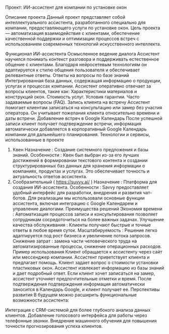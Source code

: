 Проект: ИИ-ассистент для компании по установке окон


Описание проекта
Данный проект представляет собой интеллектуального ассистента, разработанного специально для компании, предоставляющего услуги по установке окон. Цель проекта — автоматизация взаимодействия с клиентами, обеспечение качественной поддержки и оптимизации процессов встреч с использованием современных технологий искусственного интеллекта.

Функционал ИИ-ассистента
Осмысленное ведение диалога
Ассистент научился понимать контекст разговора и поддерживать естественное общение с клиентами. Благодаря нейросетевым технологиям он адаптируется к стилю общения пользователя и обеспечивает релевантные ответы.
Ответы на вопросы по базе знаний
Интегрированная база данных, содержащая информацию о продукции, услугах и процессах компании. Ассистент оперативно отвечает за вопросы клиентов, такие как:
Характеристики материалов и конструкций окон.
Стоимость услуг.
Условия гарантии.
Часто задаваемые вопросы (FAQ).
Запись клиента на встречу
Ассистент помогает клиентам записаться на консультацию или замер без участия оператора. Он учитывает пожелания клиента относительно времени и даты встречи.
Добавление встреч в Google Календарь
После успешной записи клиент получает подтверждение встречи, информация автоматически добавляется в корпоративный Google Календарь компании для дальнейшего планирования.
Технологии и сервисы, использованные в проекте
1. Квен
Назначение : Создание системного предложения и базы знаний.
Особенности : Квен был выбран из-за его лучших достижений в формировании текстового контента и создании структурированных баз данных для хранения информации о компаниях, продуктах и ​​услугах. Это обеспечивает точность и актуальность ответов ассистента.
2. Сообразительный ( https://suvvy.ai/ )
Назначение : Платформа для создания ИИ-ассистента.
Особенности : Savvy предоставляет удобный интерфейс для разработки, внедрения и развития чат-ботов. Для реализации мы использовали основные функции ассистента, включая интеграцию с Google Календарем и управление диалогами.
Преимущества решений
Экономия времени : Автоматизация процессов записи и консультирования позволяет сотрудникам сосредоточиться на более важных задачах.
Улучшение качества обслуживания : Клиенты получают быстрые и точные ответы в любое время суток.
Масштабируемость : Решение легко адаптируется под рост бизнеса и увеличение потока запросов.
Снижение затрат : замена части человеческого труда на автоматизированные процессы, снижение операционных расходов.
Пример использования
Клиент обращается к ассистенту через сайт или мессенджер компании.
Ассистент приветствует клиента и предлагает помощь.
Клиент задает вопрос о стоимости установки пластиковых окон.
Ассистент извлекает информацию из базы знаний и дает подробный ответ.
Если клиент хочет записаться на замер, ассистент уточняет предпочтительные отметки и время.
После подтверждения подтверждения информация автоматически заносится в Календарь Google, и клиент получает ее.
Перспективы развития
В будущем можно расширить функциональные возможности ассистента:

Интеграция с CRM-системой для более глубокого анализа данных клиентов.
Добавление голосового интерфейса для работы через телефонные звонки.
Внедрение машинного обучения для повышения точности прогнозирования успеха клиентов.
